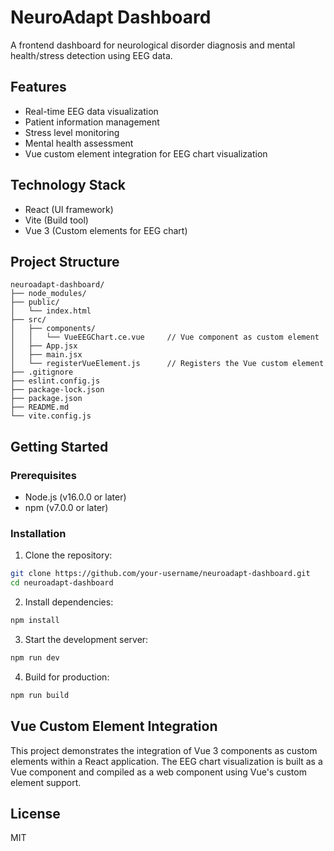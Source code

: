 # NeuroAdapt Dashboard

A frontend dashboard for neurological disorder diagnosis and mental health/stress detection using EEG data.

## Features

- Real-time EEG data visualization
- Patient information management
- Stress level monitoring
- Mental health assessment
- Vue custom element integration for EEG chart visualization

## Technology Stack

- React (UI framework)
- Vite (Build tool)
- Vue 3 (Custom elements for EEG chart)

## Project Structure

```
neuroadapt-dashboard/
├── node_modules/
├── public/
│   └── index.html
├── src/
│   ├── components/
│   │   └── VueEEGChart.ce.vue     // Vue component as custom element
│   ├── App.jsx
│   ├── main.jsx
│   └── registerVueElement.js      // Registers the Vue custom element
├── .gitignore
├── eslint.config.js
├── package-lock.json
├── package.json
├── README.md
└── vite.config.js
```

## Getting Started

### Prerequisites

- Node.js (v16.0.0 or later)
- npm (v7.0.0 or later)

### Installation

1. Clone the repository:
```bash
git clone https://github.com/your-username/neuroadapt-dashboard.git
cd neuroadapt-dashboard
```

2. Install dependencies:
```bash
npm install
```

3. Start the development server:
```bash
npm run dev
```

4. Build for production:
```bash
npm run build
```

## Vue Custom Element Integration

This project demonstrates the integration of Vue 3 components as custom elements within a React application. The EEG chart visualization is built as a Vue component and compiled as a web component using Vue's custom element support.

## License

MIT